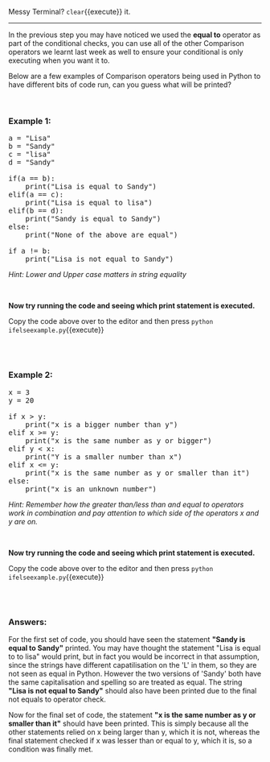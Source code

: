 Messy Terminal? `clear`{{execute}} it.
<hr>

In the previous step you may have noticed we used the **equal to** operator as part of the conditional checks, you can use all of the other Comparison operators we learnt last week as well to ensure your conditional is only executing when you want it to. 

Below are a few examples of Comparison operators being used in Python to have different bits of code run, can you guess what will be printed?

</br>

### **Example 1:**

<pre class="file" data-filename="ifelseexample.py" data-target="replace">
a = "Lisa"
b = "Sandy"
c = "lisa"
d = "Sandy"

if(a == b):
    print("Lisa is equal to Sandy")
elif(a == c):
    print("Lisa is equal to lisa")
elif(b == d):
    print("Sandy is equal to Sandy")
else:
    print("None of the above are equal")

if a != b:
    print("Lisa is not equal to Sandy")
</pre>

*Hint: Lower and Upper case matters in string equality*

</br>

**Now try running the code and seeing which print statement is executed.**

Copy the code above over to the editor and then press
`python ifelseexample.py`{{execute}}

</br>
</br>

### **Example 2:**

<pre class="file" data-filename="ifelseexample.py" data-target="replace">
x = 3
y = 20

if x > y:
    print("x is a bigger number than y")
elif x >= y:
    print("x is the same number as y or bigger")
elif y < x:
    print("Y is a smaller number than x")
elif x <= y:
    print("x is the same number as y or smaller than it")
else:
    print("x is an unknown number")
</pre>

*Hint: Remember how the greater than/less than and equal to operators work in combination and pay attention to which side of the operators x and y are on.*

</br>

**Now try running the code and seeing which print statement is executed.**

Copy the code above over to the editor and then press
`python ifelseexample.py`{{execute}}

</br>
</br>

### **Answers:**

For the first set of code, you should have seen the statement **"Sandy is equal to Sandy"** printed. You may have thought the statement "Lisa is equal to to lisa" would print, but in fact you would be incorrect in that assumption, since the strings have different capatilisation on the 'L' in them, so they are not seen as equal in Python. However the two versions of 'Sandy' both have the same capitalisation and spelling so are treated as equal. The string **"Lisa is not equal to Sandy"** should also have been printed due to the final not equals to operator check.

Now for the final set of code, the statement **"x is the same number as y or smaller than it"** should have been printed. This is simply because all the other statements relied on x being larger than y, which it is not, whereas the final statement checked if x was lesser than or equal to y, which  it is, so a condition was finally met. 


